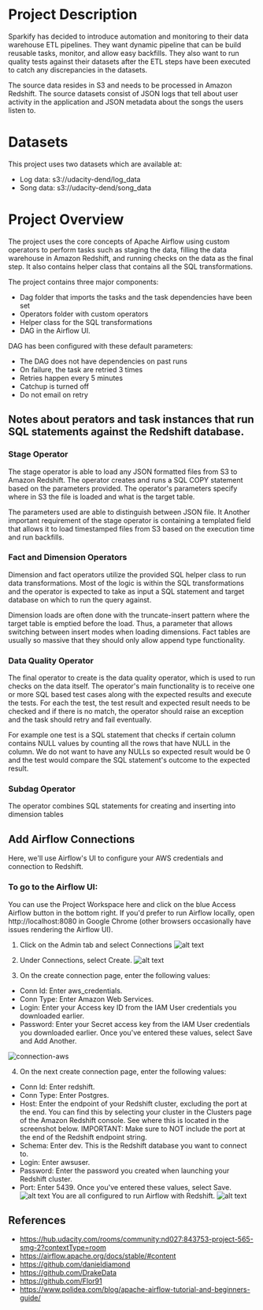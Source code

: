 # Project Description
Sparkify has decided to introduce automation and monitoring to their data warehouse ETL pipelines. They want dynamic pipeline that can be build reusable tasks, monitor, and allow easy backfills. They also want to run quality tests against their datasets after the ETL steps have been executed to catch any discrepancies in the datasets.

The source data resides in S3 and needs to be processed in Amazon Redshift. The source datasets consist of JSON logs that tell about user activity in the application and JSON metadata about the songs the users listen to.

# Datasets
This project uses two datasets which are available at:

* Log data: s3://udacity-dend/log_data
* Song data: s3://udacity-dend/song_data

# Project Overview
The project uses the core concepts of Apache Airflow using custom operators to perform tasks such as staging the data, filling the data warehouse in Amazon Redshift, and running checks on the data as the final step. It also contains helper class that contains all the SQL transformations. 

The project contains three major components:

* Dag folder that imports the tasks and the task dependencies have been set
* Operators folder with custom operators
* Helper class for the SQL transformations
* DAG in the Airflow UI.

DAG has been configured with these default parameters:

* The DAG does not have dependencies on past runs
* On failure, the task are retried 3 times
* Retries happen every 5 minutes
* Catchup is turned off
* Do not email on retry

## Notes about perators and task instances that run SQL statements against the Redshift database. 

### Stage Operator
The stage operator is able to load any JSON formatted files from S3 to Amazon Redshift. The operator creates and runs a SQL COPY statement based on the parameters provided. The operator's parameters specify where in S3 the file is loaded and what is the target table.

The parameters used are able to distinguish between JSON file. It Another important requirement of the stage operator is containing a templated field that allows it to load timestamped files from S3 based on the execution time and run backfills.

### Fact and Dimension Operators
Dimension and fact operators utilize the provided SQL helper class to run data transformations. Most of the logic is within the SQL transformations and the operator is expected to take as input a SQL statement and target database on which to run the query against. 

Dimension loads are often done with the truncate-insert pattern where the target table is emptied before the load. Thus, a parameter that allows switching between insert modes when loading dimensions. Fact tables are usually so massive that they should only allow append type functionality.

### Data Quality Operator
The final operator to create is the data quality operator, which is used to run checks on the data itself. The operator's main functionality is to receive one or more SQL based test cases along with the expected results and execute the tests. For each the test, the test result and expected result needs to be checked and if there is no match, the operator should raise an exception and the task should retry and fail eventually.

For example one test is a SQL statement that checks if certain column contains NULL values by counting all the rows that have NULL in the column. We do not want to have any NULLs so expected result would be 0 and the test would compare the SQL statement's outcome to the expected result.

### Subdag Operator
The operator combines SQL statements for creating and inserting into dimension tables

## Add Airflow Connections
Here, we'll use Airflow's UI to configure your AWS credentials and connection to Redshift.

### To go to the Airflow UI:
You can use the Project Workspace here and click on the blue Access Airflow button in the bottom right.
If you'd prefer to run Airflow locally, open http://localhost:8080 in Google Chrome (other browsers occasionally have issues rendering the Airflow UI).
1. Click on the Admin tab and select Connections
![alt text](https://github.com/piushvaish/airflow-data-pipelines-solution/blob/master/airflow_images/admin-connections.png, "admin-connections")

2. Under Connections, select Create.
![alt text](airflow_images/create-connection.PNG, "create-connection")
3. On the create connection page, enter the following values:

* Conn Id: Enter aws_credentials.
* Conn Type: Enter Amazon Web Services.
* Login: Enter your Access key ID from the IAM User credentials you downloaded earlier.
* Password: Enter your Secret access key from the IAM User credentials you downloaded earlier.
Once you've entered these values, select Save and Add Another.

![connection-aws](airflow_images/connection-aws-credentials.PNG, "connection-aws-credentials")

4. On the next create connection page, enter the following values:

* Conn Id: Enter redshift.
* Conn Type: Enter Postgres.
* Host: Enter the endpoint of your Redshift cluster, excluding the port at the end. You can find this by selecting your cluster in the Clusters page of the Amazon Redshift console. See where this is located in the screenshot below. IMPORTANT: Make sure to NOT include the port at the end of the Redshift endpoint string.
* Schema: Enter dev. This is the Redshift database you want to connect to.
* Login: Enter awsuser.
* Password: Enter the password you created when launching your Redshift cluster.
* Port: Enter 5439.
Once you've entered these values, select Save.
![alt text](airflow_images/cluster-details.PNG, "cluster-details")
You are all configured to run Airflow with Redshift.
![alt text](airflow_images/connection-redshift.PNG, "connection-redshift")

## References
* https://hub.udacity.com/rooms/community:nd027:843753-project-565-smg-2?contextType=room
* https://airflow.apache.org/docs/stable/#content
* https://github.com/danieldiamond
* https://github.com/DrakeData
* https://github.com/Flor91
* https://www.polidea.com/blog/apache-airflow-tutorial-and-beginners-guide/






